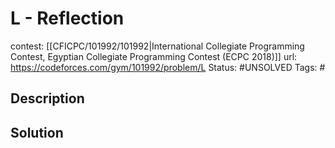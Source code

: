 # L - Reflection

contest: [[CFICPC/101992/101992|International Collegiate Programming Contest, Egyptian Collegiate Programming Contest (ECPC 2018)]]
url: https://codeforces.com/gym/101992/problem/L
Status: #UNSOLVED
Tags: #

## Description

## Solution


